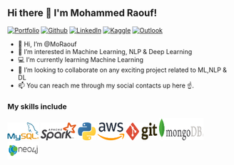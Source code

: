 ## Hi there 👋 I'm Mohammed Raouf!

[![Portfolio](https://img.shields.io/badge/Portfolio-%20MoSpace-orange)](https://moraouf.github.io/MoSpace/)
[![Github](https://img.shields.io/badge/-Github-000?style=flat&logo=Github&logoColor=white)](https://github.com/MoRaouf)
[![LinkedIn](https://img.shields.io/badge/-LinkedIn-blue?style=flat&logo=Linkedin&logoColor=white)](https://www.linkedin.com/in/mohammedraouf/)
[![Kaggle](https://img.shields.io/badge/-Kaggle-20beff?style=flat&logo=Kaggle&logoColor=white)](https://www.kaggle.com/mohammedraouf)
[![Outlook](https://img.shields.io/badge/-Outlook-0078D4?style=flat&logo=Microsoft-Outlook&logoColor=white)](mailto:m.raouf.ai@outlook.com)

- 👋 Hi, I’m @MoRaouf
- 👀 I’m interested in Machine Learning, NLP & Deep Learning
- 💻 I’m currently learning Machine Learning
- 💞️ I’m looking to collaborate on any exciting project related to ML,NLP & DL
- 📫 You can reach me through my social contacts up here ☝️.


### My skills include

<p align="left">
	<img title="MySQL" src="https://github.com/MoRaouf/MoRaouf/blob/main/mysql2.png" width=70" height="40" />								      
	<img title="Spark" src="https://github.com/MoRaouf/MoRaouf/blob/main/apache_spark.svg" width="80" height="40" />
	<img title="Python" src="https://github.com/MoRaouf/MoRaouf/blob/main/python.svg" width="40" height="40" />
	<img title="AWS" src="https://github.com/MoRaouf/MoRaouf/blob/main/aws.svg" width="60" height="40" />
	<img title="Git" src="https://github.com/MoRaouf/MoRaouf/blob/main/git.svg" width="70" height="40" />
	<img title="MongoDB" src="https://github.com/MoRaouf/MoRaouf/blob/main/MongoDB.png" width=100" height="50" />
	<img title="Neo4J" src="https://github.com/MoRaouf/MoRaouf/blob/main/neo4j.png" width=70" height="40" />
</p>


<!---
MoRaouf/MoRaouf is a ✨ special ✨ repository because its `README.md` (this file) appears on your GitHub profile.
You can click the Preview link to take a look at your changes.
--->
